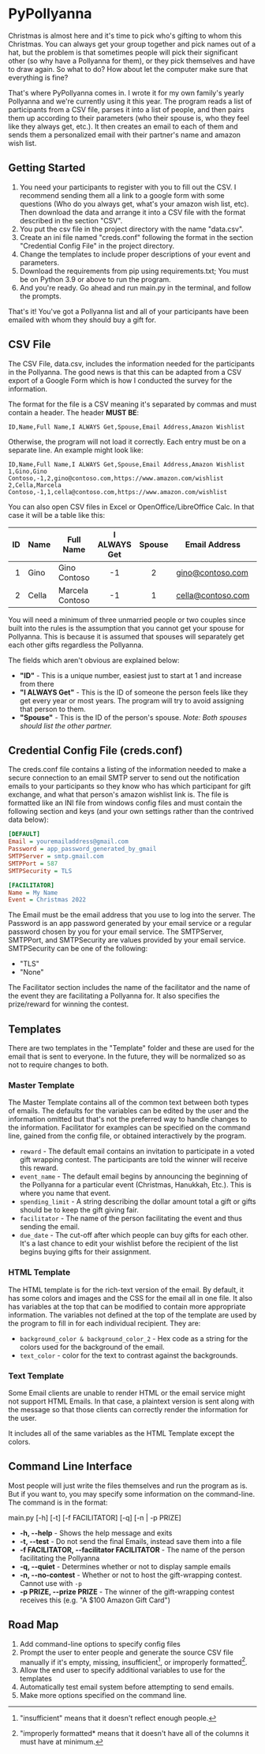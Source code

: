 # PyPollyanna #

Christmas is almost here and it's time to pick who's gifting to whom this Christmas. You can always get your group together and pick names out of a hat, but the problem is that sometimes people will pick their significant other \(so why have a Pollyanna for them\), or they pick themselves and have to draw again. So what to do? How about let the computer make sure that everything is fine?

That's where PyPollyanna comes in. I wrote it for my own family's yearly Pollyanna and we're currently using it this year. The program reads a list of participants from a CSV file, parses it into a list of people, and then pairs them up according to their parameters \(who their spouse is, who they feel like they always get, etc.\). It then creates an email to each of them and sends them a personalized email with their partner's name and amazon wish list.

## Getting Started ##

1. You need your participants to register with you to fill out the CSV. I recommend sending them all a link to a google form with some questions \(Who do you always get, what's your amazon wish list, etc\). Then download the data and arrange it into a CSV file with the format described in the section "CSV".
2. You put the csv file in the project directory with the name "data.csv".
3. Create an ini file named "creds.conf" following the format in the section "Credential Config File" in the project directory.
4. Change the templates to include proper descriptions of your event and parameters.
5. Download the requirements from pip using requirements.txt; You must be on Python 3.9 or above to run the program.
6. And you're ready. Go ahead and run main.py in the terminal, and follow the prompts.

That's it! You've got a Pollyanna list and all of your participants have been emailed with whom they should buy a gift for.

## CSV File ##

The CSV File, data.csv, includes the information needed for the participants in the Pollyanna. The good news is that this can be adapted from a CSV export of a Google Form which is how I conducted the survey for the information.

The format for the file is a CSV meaning it's separated by commas and must contain a header. The header __MUST BE__:

`ID,Name,Full Name,I ALWAYS Get,Spouse,Email Address,Amazon Wishlist`

Otherwise, the program will not load it correctly. Each entry must be on a separate line. An example might look like:

```csv
ID,Name,Full Name,I ALWAYS Get,Spouse,Email Address,Amazon Wishlist
1,Gino,Gino Contoso,-1,2,gino@contoso.com,https://www.amazon.com/wishlist
2,Cella,Marcela Contoso,-1,1,cella@contoso.com,https://www.amazon.com/wishlist
```

You can also open CSV files in Excel or OpenOffice/LibreOffice Calc. In that case it will be a table like this:

__ID__ | __Name__ | __Full Name__   | __I ALWAYS Get__ | __Spouse__ | __Email Address__ | __Amazon Wishlist__
-----: | -------- | --------------- | :--------------: | :--------: | ----------------- | ---------------------------------
1      | Gino     | Gino Contoso    | -1               | 2          | gino@contoso.com  | <https://www.amazon.com/wishlist>
2      | Cella    | Marcela Contoso | -1               | 1          | cella@contoso.com | <https://www.amazon.com/wishlist>

You will need a minimum of three unmarried people or two couples since built into the rules is the assumption that you cannot get your spouse for Pollyanna. This is because it is assumed that spouses will separately get each other gifts regardless the Pollyanna.

The fields which aren't obvious are explained below:

- __"ID"__ - This is a unique number, easiest just to start at 1 and increase from there
- __"I ALWAYS Get"__ - This is the ID of someone the person feels like they get every year or most years. The program will try to avoid assigning that person to them.
- __"Spouse"__ - This is the ID of the person's spouse. *Note: Both spouses should list the other partner.*

## Credential Config File \(creds.conf\) ##

The creds.conf file contains a listing of the information needed to make a secure connection to an email SMTP server to send out the notification emails to your participants so they know who has which participant for gift exchange, and what that person's amazon wishlist link is. The file is formatted like an INI file from windows config files and must contain the following section and keys (and your own settings rather than the contrived data below):

```ini
[DEFAULT]
Email = youremailaddress@gmail.com
Password = app_password_generated_by_gmail
SMTPServer = smtp.gmail.com
SMTPPort = 587
SMTPSecurity = TLS

[FACILITATOR]
Name = My Name
Event = Christmas 2022
```

The Email must be the email address that you use to log into the server. The Password is an app password generated by your email service or a regular password chosen by you for your email service. The SMTPServer, SMTPPort, and SMTPSecurity are values provided by your email service. SMTPSecurity can be one of the following:

- "TLS"
- "None"

The Facilitator section includes the name of the facilitator and the name of the event they are facilitating a Pollyanna for. It also specifies the prize/reward for winning the contest.

## Templates ##

There are two templates in the "Template" folder and these are used for the email that is sent to everyone. In the future, they will be normalized so as not to require changes to both.  

### Master Template ###

The Master Template contains all of the common text between both types of emails. The defaults for the variables can be edited by the user and the information omitted but that's not the preferred way to handle changes to the information. Facilitator for examples can be specified on the command line, gained from the config file, or obtained interactively by the program.

- `reward` - The default email contains an invitation to participate in a voted gift wrapping contest. The participants are told the winner will receive this reward.
- `event_name` - The default email begins by announcing the beginning of the Pollyanna for a particular event \(Christmas, Hanukkah, Etc.\). This is where you name that event.
- `spending_limit` - A string describing the dollar amount total a gift or gifts should be to keep the gift giving fair.
- `facilitator` - The name of the person facilitating the event and thus sending the email.
- `due_date` - The cut-off after which people can buy gifts for each other. It's a last chance to edit your wishlist before the recipient of the list begins buying gifts for their assignment.

### HTML Template ###

The HTML template is for the rich-text version of the email. By default, it has some colors and images and the CSS for the email all in one file. It also has variables at the top that can be modified to contain more appropriate information. The variables not defined at the top of the template are used by the program to fill in for each individual recipient. They are:

- `background_color & background_color_2` - Hex code as a string for the colors used for the background of the email.
- `text_color` - color for the text to contrast against the backgrounds.

### Text Template ###

Some Email clients are unable to render HTML or the email service might not support HTML Emails. In that case, a plaintext version is sent along with the message so that those clients can correctly render the information for the user.

It includes all of the same variables as the HTML Template except the colors.

## Command Line Interface ##

Most people will just write the files themselves and run the program as is. But if you want to, you may specify some information on the command-line. The command is in the format:

main.py \[-h\] \[-t\] \[-f FACILITATOR\] \[-q\] \[-n | -p PRIZE\]

- __-h, --help__ - Shows the help message and exits
- __-t, --test__ - Do not send the final Emails, instead save them into a file
- __-f FACILITATOR, --facilitator FACILITATOR__ - The name of the person facilitating the Pollyanna
- __-q, --quiet__ - Determines whether or not to display sample emails
- __-n, --no-contest__ - Whether or not to host the gift-wrapping contest. Cannot use with `-p`
- __-p PRIZE, --prize PRIZE__ - The winner of the gift-wrapping contest receives this \(e.g. "A $100 Amazon Gift Card"\)

## Road Map ##

1. Add command-line options to specify config files
2. Prompt the user to enter people and generate the source CSV file manually if it's empty, missing, insufficient[^1], or improperly formatted[^2].
3. Allow the end user to specify additional variables to use for the templates
4. Automatically test email system before attempting to send emails.
5. Make more options specified on the command line.

[^1]: "insufficient" means that it doesn't reflect enough people.
[^2]: "improperly formatted* means that it doesn't have all of the columns it must have at minimum.
